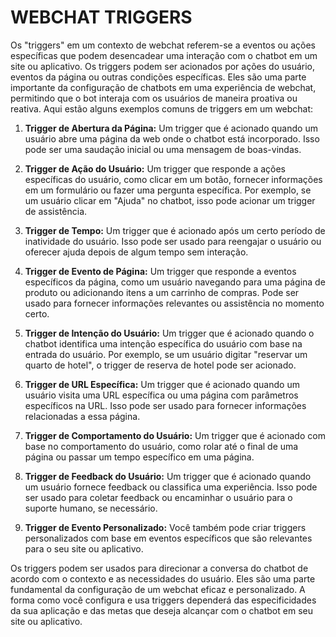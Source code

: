 # WEBCHAT TRIGGERS
Os "triggers" em um contexto de webchat referem-se a eventos ou ações específicas que podem desencadear uma interação com o chatbot em um site ou aplicativo. Os triggers podem ser acionados por ações do usuário, eventos da página ou outras condições específicas. Eles são uma parte importante da configuração de chatbots em uma experiência de webchat, permitindo que o bot interaja com os usuários de maneira proativa ou reativa. Aqui estão alguns exemplos comuns de triggers em um webchat:

1. **Trigger de Abertura da Página:** Um trigger que é acionado quando um usuário abre uma página da web onde o chatbot está incorporado. Isso pode ser uma saudação inicial ou uma mensagem de boas-vindas.

2. **Trigger de Ação do Usuário:** Um trigger que responde a ações específicas do usuário, como clicar em um botão, fornecer informações em um formulário ou fazer uma pergunta específica. Por exemplo, se um usuário clicar em "Ajuda" no chatbot, isso pode acionar um trigger de assistência.

3. **Trigger de Tempo:** Um trigger que é acionado após um certo período de inatividade do usuário. Isso pode ser usado para reengajar o usuário ou oferecer ajuda depois de algum tempo sem interação.

4. **Trigger de Evento de Página:** Um trigger que responde a eventos específicos da página, como um usuário navegando para uma página de produto ou adicionando itens a um carrinho de compras. Pode ser usado para fornecer informações relevantes ou assistência no momento certo.

5. **Trigger de Intenção do Usuário:** Um trigger que é acionado quando o chatbot identifica uma intenção específica do usuário com base na entrada do usuário. Por exemplo, se um usuário digitar "reservar um quarto de hotel", o trigger de reserva de hotel pode ser acionado.

6. **Trigger de URL Específica:** Um trigger que é acionado quando um usuário visita uma URL específica ou uma página com parâmetros específicos na URL. Isso pode ser usado para fornecer informações relacionadas a essa página.

7. **Trigger de Comportamento do Usuário:** Um trigger que é acionado com base no comportamento do usuário, como rolar até o final de uma página ou passar um tempo específico em uma página.

8. **Trigger de Feedback do Usuário:** Um trigger que é acionado quando um usuário fornece feedback ou classifica uma experiência. Isso pode ser usado para coletar feedback ou encaminhar o usuário para o suporte humano, se necessário.

9. **Trigger de Evento Personalizado:** Você também pode criar triggers personalizados com base em eventos específicos que são relevantes para o seu site ou aplicativo.

Os triggers podem ser usados para direcionar a conversa do chatbot de acordo com o contexto e as necessidades do usuário. Eles são uma parte fundamental da configuração de um webchat eficaz e personalizado. A forma como você configura e usa triggers dependerá das especificidades da sua aplicação e das metas que deseja alcançar com o chatbot em seu site ou aplicativo.